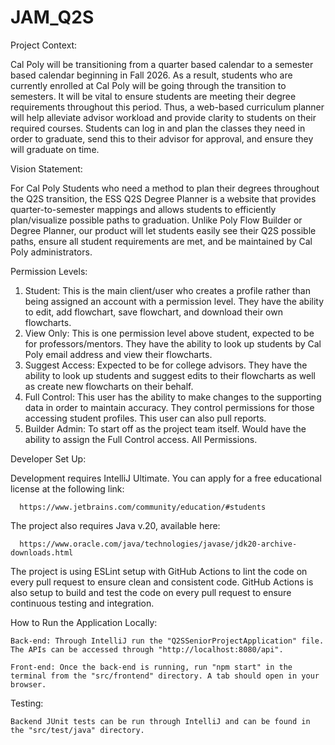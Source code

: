 # JAM_Q2S

Project Context:

Cal Poly will be transitioning from a quarter based calendar to a semester based calendar beginning in Fall 2026. As a result, students who are currently enrolled at Cal Poly will be going through the transition to semesters. It will be vital to ensure students are meeting their degree requirements throughout this period. Thus, a web-based curriculum planner will help alleviate advisor workload and provide clarity to students on their required courses. Students can log in and plan the classes they need in order to graduate, send this to their advisor for approval, and ensure they will graduate on time.

Vision Statement:

For Cal Poly Students who need a method to plan their degrees throughout the Q2S transition, the ESS Q2S Degree Planner is a website that provides quarter-to-semester mappings and allows students to efficiently plan/visualize possible paths to graduation. Unlike Poly Flow Builder or Degree Planner, our product will let students easily see their Q2S possible paths, ensure all student requirements are met, and be maintained by Cal Poly administrators.

Permission Levels:
1. Student: This is the main client/user who creates a profile rather than being assigned an account with a permission level. 
    They have the ability to edit, add flowchart, save flowchart, and download their own flowcharts.
2. View Only: This is one permission level above student, expected to be for professors/mentors. 
    They have the ability to look up students by Cal Poly email address and view their flowcharts.
3. Suggest Access: Expected to be for college advisors.
    They have the ability to look up students and suggest edits to their flowcharts as well as create
    new flowcharts on their behalf. 
4. Full Control: 
    This user has the ability to make changes to the supporting data in order to maintain accuracy.
    They control permissions for those accessing student profiles. This user can also pull reports.
5. Builder Admin: To start off as the project team itself.
    Would have the ability to assign the Full Control access. All Permissions. 

Developer Set Up:

Development requires IntelliJ Ultimate. 
You can apply for a free educational license at the following link: 

      https://www.jetbrains.com/community/education/#students

The project also requires Java v.20, available here:

      https://www.oracle.com/java/technologies/javase/jdk20-archive-downloads.html
The project is using ESLint setup with GitHub Actions to lint the code on every pull request to ensure clean and consistent code.
GitHub Actions is also setup to build and test the code on every pull request to ensure continuous testing and integration.

How to Run the Application Locally:

    Back-end: Through IntelliJ run the "Q2SSeniorProjectApplication" file. The APIs can be accessed through "http://localhost:8080/api".

    Front-end: Once the back-end is running, run "npm start" in the terminal from the "src/frontend" directory. A tab should open in your browser. 

Testing:
    
    Backend JUnit tests can be run through IntelliJ and can be found in the "src/test/java" directory.